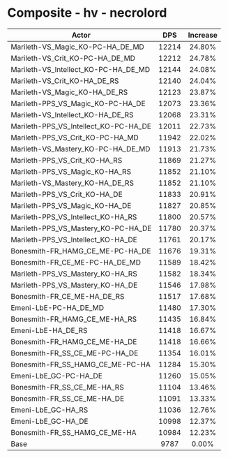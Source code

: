 # Composite - hv - necrolord
| Actor | DPS | Increase |
|---|:---:|:---:|
|Marileth-VS_Magic_KO-PC-HA_DE_MD|12214|24.80%|
|Marileth-VS_Crit_KO-PC-HA_DE_MD|12212|24.78%|
|Marileth-VS_Intellect_KO-PC-HA_DE_MD|12144|24.08%|
|Marileth-VS_Crit_KO-HA_DE_RS|12140|24.04%|
|Marileth-VS_Magic_KO-HA_DE_RS|12123|23.87%|
|Marileth-PPS_VS_Magic_KO-PC-HA_DE|12073|23.36%|
|Marileth-VS_Intellect_KO-HA_DE_RS|12068|23.31%|
|Marileth-PPS_VS_Intellect_KO-PC-HA_DE|12011|22.73%|
|Marileth-PPS_VS_Crit_KO-PC-HA_MD|11942|22.02%|
|Marileth-VS_Mastery_KO-PC-HA_DE_MD|11913|21.73%|
|Marileth-PPS_VS_Crit_KO-HA_RS|11869|21.27%|
|Marileth-PPS_VS_Magic_KO-HA_RS|11852|21.10%|
|Marileth-VS_Mastery_KO-HA_DE_RS|11852|21.10%|
|Marileth-PPS_VS_Crit_KO-HA_DE|11833|20.91%|
|Marileth-PPS_VS_Magic_KO-HA_DE|11827|20.85%|
|Marileth-PPS_VS_Intellect_KO-HA_RS|11800|20.57%|
|Marileth-PPS_VS_Mastery_KO-PC-HA_DE|11780|20.37%|
|Marileth-PPS_VS_Intellect_KO-HA_DE|11761|20.17%|
|Bonesmith-FR_HAMG_CE_ME-PC-HA_DE|11676|19.31%|
|Bonesmith-FR_CE_ME-PC-HA_DE_MD|11589|18.42%|
|Marileth-PPS_VS_Mastery_KO-HA_RS|11582|18.34%|
|Marileth-PPS_VS_Mastery_KO-HA_DE|11546|17.98%|
|Bonesmith-FR_CE_ME-HA_DE_RS|11517|17.68%|
|Emeni-LbE-PC-HA_DE_MD|11480|17.30%|
|Bonesmith-FR_HAMG_CE_ME-HA_RS|11435|16.84%|
|Emeni-LbE-HA_DE_RS|11418|16.67%|
|Bonesmith-FR_HAMG_CE_ME-HA_DE|11418|16.66%|
|Bonesmith-FR_SS_CE_ME-PC-HA_DE|11354|16.01%|
|Bonesmith-FR_SS_HAMG_CE_ME-PC-HA|11284|15.30%|
|Emeni-LbE_GC-PC-HA_DE|11260|15.05%|
|Bonesmith-FR_SS_CE_ME-HA_RS|11104|13.46%|
|Bonesmith-FR_SS_CE_ME-HA_DE|11091|13.33%|
|Emeni-LbE_GC-HA_RS|11036|12.76%|
|Emeni-LbE_GC-HA_DE|10998|12.37%|
|Bonesmith-FR_SS_HAMG_CE_ME-HA|10984|12.23%|
|Base|9787|0.00%|
